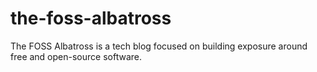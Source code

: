 # the-foss-albatross
The FOSS Albatross is a tech blog focused on building exposure around free and open-source software.
